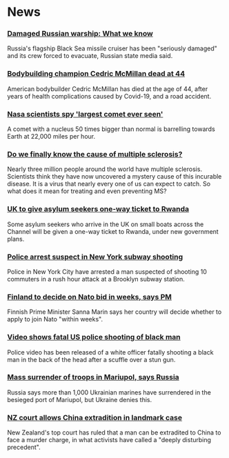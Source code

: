 # News
### [Damaged Russian warship: What we know](https://www.bbc.com/news/world-europe-61103927)
Russia's flagship Black Sea missile cruiser has been "seriously damaged" and its crew forced to evacuate, Russian state media said. 
### [Bodybuilding champion Cedric McMillan dead at 44](https://www.bbc.com/news/world-us-canada-61096966)
American bodybuilder Cedric McMillan has died at the age of 44, after years of health complications caused by Covid-19, and a road accident. 
### [Nasa scientists spy 'largest comet ever seen'](https://www.bbc.com/news/science-environment-61097826)
A comet with a nucleus 50 times bigger than normal is barrelling towards Earth at 22,000 miles per hour.
### [Do we finally know the cause of multiple sclerosis?](https://www.bbc.com/news/health-61042598)
Nearly three million people around the world have multiple sclerosis. Scientists think they have now uncovered a mystery cause of this incurable disease. It is a virus that nearly every one of us can expect to catch. So what does it mean for treating and even preventing MS?
### [UK to give asylum seekers one-way ticket to Rwanda](https://www.bbc.com/news/uk-politics-61097114)
Some asylum seekers who arrive in the UK on small boats across the Channel will be given a one-way ticket to Rwanda, under new government plans.
### [Police arrest suspect in New York subway shooting](https://www.bbc.com/news/world-us-canada-61100179)
Police in New York City have arrested a man suspected of shooting 10 commuters in a rush hour attack at a Brooklyn subway station.
### [Finland to decide on Nato bid in weeks, says PM](https://www.bbc.com/news/world-europe-61093302)
Finnish Prime Minister Sanna Marin says her country will decide whether to apply to join Nato "within weeks". 
### [Video shows fatal US police shooting of black man](https://www.bbc.com/news/world-us-canada-61102065)
Police video has been released of a white officer fatally shooting a black man in the back of the head after a scuffle over a stun gun. 
### [Mass surrender of troops in Mariupol, says Russia](https://www.bbc.com/news/world-europe-61092953)
Russia says more than 1,000 Ukrainian marines have surrendered in the besieged port of Mariupol, but Ukraine denies this.
### [NZ court allows China extradition in landmark case](https://www.bbc.com/news/world-asia-61102805)
New Zealand's top court has ruled that a man can be extradited to China to face a murder charge, in what activists have called a "deeply disturbing precedent". 
